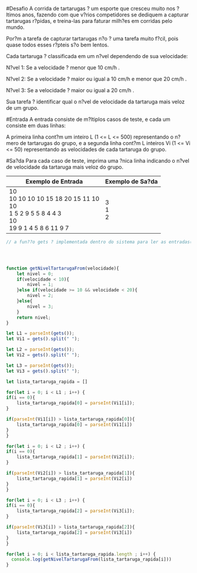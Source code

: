 #Desafio
A corrida de tartarugas ? um esporte que cresceu muito nos ?ltimos anos, 
fazendo com que v?rios competidores se dediquem a capturar tartarugas r?pidas,
 e treina-las para faturar milh?es em corridas pelo mundo. 
 
 Por?m a tarefa de capturar tartarugas n?o ? uma tarefa muito f?cil, 
 pois quase todos esses r?pteis s?o bem lentos. 
 
 Cada tartaruga ? classificada em um n?vel dependendo de sua velocidade:

N?vel 1: Se a velocidade ? menor que 10 cm/h .

N?vel 2: Se a velocidade ? maior ou igual a 10 cm/h e menor que 20 cm/h .

N?vel 3: Se a velocidade ? maior ou igual a 20 cm/h .

Sua tarefa ? identificar qual o n?vel de velocidade da tartaruga 
mais veloz de um grupo.

#Entrada
A entrada consiste de m?ltiplos casos de teste, 
e cada um consiste em duas linhas: 

A primeira linha cont?m um inteiro L (1 <= L <= 500) 
representando o n?mero de tartarugas do grupo, 
e a segunda linha cont?m L inteiros Vi (1 <= Vi <= 50) 
representando as velocidades de cada tartaruga do grupo.

#Sa?da
Para cada caso de teste, imprima uma ?nica linha indicando 
o n?vel de velocidade da tartaruga mais veloz do grupo.

 
Exemplo de Entrada	|Exemplo de Sa?da
---|---
10<br>10 10 10 10 15 18 20 15 11 10<br>10<br>1 5 2 9 5 5 8 4 4 3<br>10<br>19 9 1 4 5 8 6 11 9 7|3<br>1<br>2


```javascript
// a fun??o gets ? implementada dentro do sistema para ler as entradas(inputs) dos dados


    

function getNivelTartarugaFrom(velocidade){
    let nivel = 0;
    if(velocidade < 10){
        nivel = 1;
    }else if(velocidade >= 10 && velocidade < 20){
        nivel = 2;
    }else{
        nivel = 3;
    }       
    return nivel;
}

let L1 = parseInt(gets());
let Vi1 = gets().split(" ");

let L2 = parseInt(gets());
let Vi2 = gets().split(" ");

let L3 = parseInt(gets());
let Vi3 = gets().split(" ");

let lista_tartaruga_rapida = []

for(let i = 0; i < L1 ; i++) {
if(i == 0){
    lista_tartaruga_rapida[0] = parseInt(Vi1[i]);
}

if(parseInt(Vi1[i]) > lista_tartaruga_rapida[0]){
    lista_tartaruga_rapida[0] = parseInt(Vi1[i])
}  
}

for(let i = 0; i < L2 ; i++) {
if(i == 0){
    lista_tartaruga_rapida[1] = parseInt(Vi2[i]);
}

if(parseInt(Vi2[i]) > lista_tartaruga_rapida[1]){
    lista_tartaruga_rapida[1] = parseInt(Vi2[i])
}  
}

for(let i = 0; i < L3 ; i++) {
if(i == 0){
    lista_tartaruga_rapida[2] = parseInt(Vi3[i]);
}

if(parseInt(Vi3[i]) > lista_tartaruga_rapida[2]){
    lista_tartaruga_rapida[2] = parseInt(Vi3[i])
}  
}

for(let i = 0; i < lista_tartaruga_rapida.length ; i++) {
  console.log(getNivelTartarugaFrom(lista_tartaruga_rapida[i]))
}


```